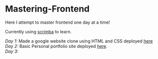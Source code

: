 # Mastering-Frontend
Here I attempt to master frontend one day at a time!

Currently using [scrimba](https://scrimba.com/learn/frontend) to learn.

*Day 1:* Made a google website clone using HTML and CSS deployed [here](https://649dcf373e698c18c26861d2--graceful-vacherin-f143db.netlify.app/)
*Day 2:* Basic Personal portfolio site deployed [here](https://649c9d59d4189221228450ba--stunning-centaur-117f76.netlify.app/).  
*Day 3:* 
